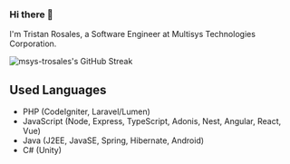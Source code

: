 ### Hi there 👋
I'm Tristan Rosales, a Software Engineer at Multisys Technologies Corporation.

![msys-trosales's GitHub Streak](https://github-readme-streak-stats.herokuapp.com/?user=msys-trosales)

## Used Languages
- PHP (CodeIgniter, Laravel/Lumen)
- JavaScript (Node, Express, TypeScript, Adonis, Nest, Angular, React, Vue)
- Java (J2EE, JavaSE, Spring, Hibernate, Android)
- C# (Unity)
